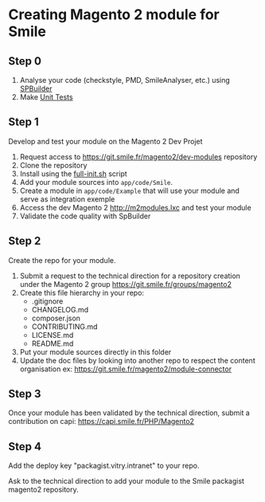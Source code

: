 # Creating Magento 2 module for Smile

## Step 0

1. Analyse your code (checkstyle, PMD, SmileAnalyser, etc.) using [SPBuilder](https://git.smile.fr/dirtech/spbuilder)
2. Make [Unit Tests](unit_test.md)

## Step 1

Develop and test your module on the Magento 2 Dev Projet

1. Request access to https://git.smile.fr/magento2/dev-modules repository
2. Clone the repository
3. Install using the [full-init.sh](https://git.smile.fr/magento2/dev-modules/blob/master/_extra/scripts/full-init.sh) script
4. Add your module sources into `app/code/Smile`.
5. Create a module in `app/code/Example` that will use your module and serve as integration exemple 
6. Access the dev Magento 2 <http://m2modules.lxc> and test your module
7. Validate the code quality with SpBuilder

## Step 2

Create the repo for your module.

1. Submit a request to the technical direction for a repository creation under the Magento 2 group <https://git.smile.fr/groups/magento2>
2. Create this file hierarchy in your repo:
    - .gitignore
    - CHANGELOG.md
    - composer.json
    - CONTRIBUTING.md
    - LICENSE.md
    - README.md
3. Put your module sources directly in this folder 
4. Update the doc files by looking into another repo to respect the content organisation ex: <https://git.smile.fr/magento2/module-connector>

## Step 3

Once your module has been validated by the technical direction,
submit a contribution on capi: <https://capi.smile.fr/PHP/Magento2>

## Step 4

Add the deploy key "packagist.vitry.intranet" to your repo.

Ask to the technical direction to add your module to the Smile packagist magento2 repository.
